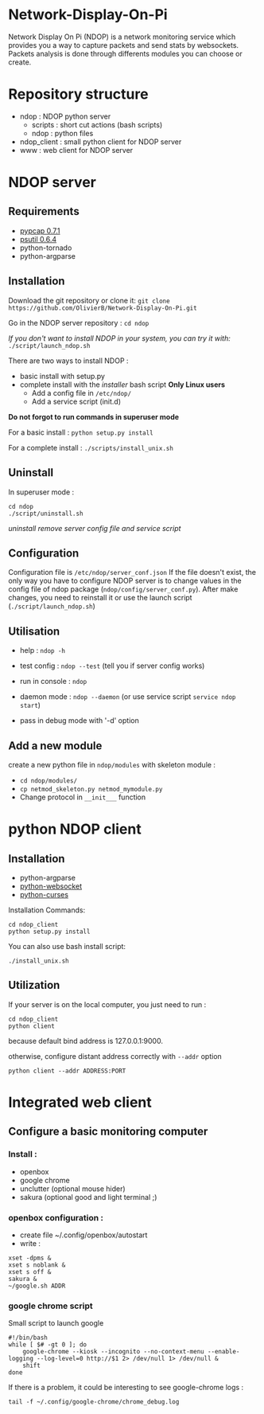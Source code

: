 Network-Display-On-Pi
=====================

Network Display On Pi (NDOP) is a network monitoring service which provides you a way to capture packets and send stats by websockets. Packets analysis is done through differents modules you can choose or create.

# Repository structure

* ndop : NDOP python server
	* scripts : short cut actions (bash scripts)
	* ndop : python files
* ndop_client : small python client for NDOP server
* www : web client for NDOP server


# NDOP server

## Requirements

* [pypcap 0.7.1](http://sourceforge.net/projects/pylibpcap/)
* [psutil 0.6.4](https://code.google.com/p/psutil/)
* python-tornado
* python-argparse


## Installation

Download the git repository or clone it:
```git clone https://github.com/OlivierB/Network-Display-On-Pi.git```

Go in the NDOP server repository :
```cd ndop```


*If you don't want to install NDOP in your system, you can try it with:*
``` ./script/launch_ndop.sh ```

There are two ways to install NDOP :
* basic install with setup.py
* complete install with the *installer* bash script **Only Linux users**
	* Add a config file in ```/etc/ndop/```
	* Add a service script (init.d)

**Do not forgot to run commands in superuser mode**

For a basic install :
```python setup.py install```

For a complete install :
``` ./scripts/install_unix.sh ```


## Uninstall

In superuser mode :
```
cd ndop
./script/uninstall.sh
```

*uninstall remove server config file and service script*

## Configuration

Configuration file is ```/etc/ndop/server_conf.json```
If the file doesn't exist, the only way you have to configure NDOP server is to change values in the config file of ndop package (```ndop/config/server_conf.py```). After make changes, you need to reinstall it or use the launch script (```./script/launch_ndop.sh```)


## Utilisation
* help : ```ndop -h```

* test config : ```ndop --test``` (tell you if server config works)
* run in console : ```ndop```
* daemon mode : ```ndop --daemon``` (or use service script ```service ndop start```)
* pass in debug mode with '-d' option


## Add a new module
create a new python file in ```ndop/modules``` with skeleton module :
* ```cd ndop/modules/```
* ```cp netmod_skeleton.py netmod_mymodule.py```
* Change protocol in ```__init___``` function



# python NDOP client

## Installation

* python-argparse
* [python-websocket](https://pypi.python.org/pypi/websocket-client/0.7.0)
* [python-curses](http://docs.python.org/2/howto/curses.html)


Installation Commands:
```
cd ndop_client
python setup.py install
```

You can also use bash install script:
```
./install_unix.sh
```

## Utilization

If your server is on the local computer, you just need to run :
```
cd ndop_client
python client
```
because default bind address is 127.0.0.1:9000.

otherwise, configure distant address correctly with ```--addr``` option
```
python client --addr ADDRESS:PORT
```

# Integrated web client
## Configure a basic monitoring computer

### Install :
- openbox
- google chrome
- unclutter (optional mouse hider)
- sakura (optional good and light terminal ;)

### openbox configuration :
* create file ~/.config/openbox/autostart
* write :
```
xset -dpms &
xset s noblank &
xset s off &
sakura &
~/google.sh ADDR
```

### google chrome script

Small script to launch google
```
#!/bin/bash
while [ $# -gt 0 ]; do
	google-chrome --kiosk --incognito --no-context-menu --enable-logging --log-level=0 http://$1 2> /dev/null 1> /dev/null &
	shift
done
```

If there is a problem, it could be interesting to see google-chrome logs :
```
tail -f ~/.config/google-chrome/chrome_debug.log
```
